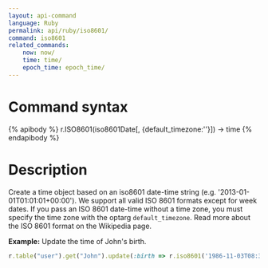 ```yaml
---
layout: api-command 
language: Ruby
permalink: api/ruby/iso8601/
command: iso8601 
related_commands:
    now: now/
    time: time/
    epoch_time: epoch_time/
---
```


# Command syntax #

{% apibody %}
r.ISO8601(iso8601Date[, {default_timezone:''}]) &rarr; time
{% endapibody %}

# Description #

Create a time object based on an iso8601 date-time string (e.g.
'2013-01-01T01:01:01+00:00'). We support all valid ISO 8601 formats except for week
dates. If you pass an ISO 8601 date-time without a time zone, you must specify the time
zone with the optarg `default_timezone`. Read more about the ISO 8601 format on the
Wikipedia page.

__Example:__ Update the time of John's birth.

```rb
r.table("user").get("John").update(:birth => r.iso8601('1986-11-03T08:30:00-07:00')).run(conn)
```


